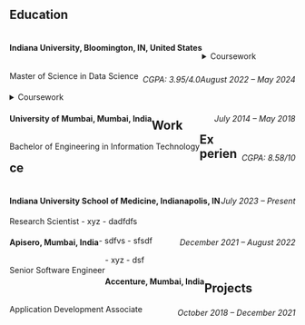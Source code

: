 ## Education
<div> 
  <h4 style="display: inline-block; float: left">Indiana University, Bloomington, IN, United States</h4>
  <h6 style="display: inline-block; float: right">August 2022 – May 2024</h6>
</div>
<div> 
  <p style="display: inline-block; float: left">Master of Science in Data Science</p>
  <h6 style="display: inline-block; float: right">CGPA: 3.95/4.0</h6>
</div>
<br><br>
<details>
    <summary>Coursework</summary>
    <ul>
      <li>Applied Machine Learning</li>
      <li>Applied Database Technologies</li>
      <li>Statistics</li>
      <li>Data Visualization</li>
      <li>Big Data Technologies</li>
      <li>Natural Language Processing</li>
      <li>Music Data Mining</li>
      <li>Social Media Informatics</li>
    </ul>
  </details>

<br>
<div> 
  <h4 style="display: inline-block; float: left">University of Mumbai, Mumbai, India</h4>
  <h6 style="display: inline-block; float: right">July 2014 – May 2018</h6>
</div>
<div>
  <p style="display: inline-block; float: left">Bachelor of Engineering in Information Technology</p>
  <h6 style="display: inline-block; float: right"> CGPA: 8.58/10 </h6>
</div>
<br><br>
<details>
<summary>Coursework</summary>
- Object Oriented Programming
- Data Structures and Algorthms
- Database Concepts
- Operating Systems
- Computer Networks
- Applied Mathematics
- Web Technologies
- Data Mining and Business Intelligence
- Artificial Intelligence
- Cloud Computing
- Software Engineering
- Virtual Reality
</details>

## Work Experience
<div> 
  <h4 style="display: inline; float: left">Indiana University School of Medicine, Indianapolis, IN</h4>
  <h6 style="display: inline; float: right">July 2023 – Present</h6>
</div>
<br>
<br>
Research Scientist
- xyz
- dadfdfs

<div> 
  <h4 style="display: inline; float: left">Apisero, Mumbai, India</h4>
  <h6 style="display: inline; float: right">December 2021 – August 2022</h6>
</div>
<br>
<p style="display: inline-block; float: left">Senior Software Engineer</p>
- sdfvs
- sfsdf

<div> 
  <h4 style="display: inline; float: left">Accenture, Mumbai, India</h4>
  <h6 style="display: inline; float: right">October 2018 – December 2021</h6>
</div>
<br>
<p style="display: inline-block; float: left">Application Development Associate</p>
- xyz
- dsf
    
## Projects
